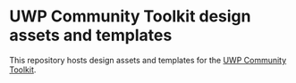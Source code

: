 # UWP Community Toolkit design assets and templates
This repository hosts design assets and templates for the [UWP Community Toolkit](https://github.com/Microsoft/UWPCommunityToolkit).
